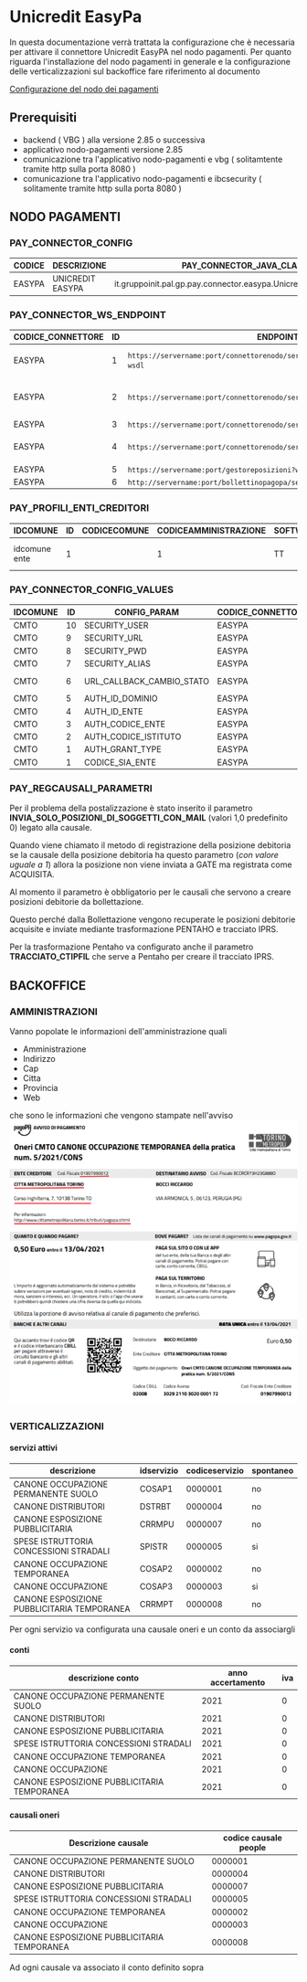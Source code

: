 # Unicredit EasyPa

In questa documentazione verrà trattata la configurazione che è necessaria per attivare il connettore Unicredit EasyPA nel nodo pagamenti.
Per quanto riguarda l'installazione del nodo pagamenti in generale e la configurazione delle verticalizzazioni sul backoffice fare riferimento al documento 

[Configurazione del nodo dei pagamenti](./configurazione-nodo-pagamenti.md)

## Prerequisiti

- backend ( VBG ) alla versione 2.85 o successiva
- applicativo nodo-pagamenti versione 2.85
- comunicazione tra l'applicativo nodo-pagamenti e vbg ( solitamtente tramite http sulla porta 8080 )
- comunicazione tra l'applicativo nodo-pagamenti e ibcsecurity ( solitamente tramite http sulla porta 8080 )

## NODO PAGAMENTI

### PAY_CONNECTOR_CONFIG

CODICE|DESCRIZIONE|PAY_CONNECTOR_JAVA_CLASS|WS_URL|WS_USR|WS_PWD|WS_TIMEOUT|URL_PORTALE_PAGAMENTI|PWD_PORTALE_PAGAMENTI|IN_WS_TIMEOUT|IN_WS_PWD|IN_WS_USR|FK_WS_CARICAMENTO|FK_WS_ANNULLAMENTO|FK_WS_VERIFICA|FK_WS_ATTIVA_SESSIONE|FK_WS_AVVISO|FK_WS_NOTIFICA|FK_WS_SECURITY|APPLICATION_CODE|FK_WS_FATTURA|FK_WS_RICEVUTA|FK_WS_IUV
---|---|---|---|---|---|---|---|---|---|---|---|---|---|---|---|---|---|---|---|---|---|---
EASYPA|UNICREDIT EASYPA|it.gruppoinit.pal.gp.pay.connector.easypa.UnicreditEasyPAConnector||||||||||5||2|1|6|4|3||||

### PAY_CONNECTOR_WS_ENDPOINT

CODICE_CONNETTORE|ID|ENDPOINT_URL|UTENTE|PASSWORD|TIMEOUT|DESCRIZIONE|QUARTZ_SCHEDULE|FLAG_SOLO_SCHEDULATO|MAX_CHIAMATE|FLAG_SPEGNI_SCHEDULER
---|---|---|---|---|---|---|---|---|---|---
EASYPA|1| `https://servername:port/connettorenodo/services/soap/paInviaCarrelloPosizioni?wsdl`|username|password|150000|attiva sessione pagamento||0||0
EASYPA|2|`https://servername:port/connettorenodo/services/rest/inc/dettaglio`|username|password||Verifica dello stato delle posizioni debitorie||0||0
EASYPA|3|`https://servername:port/connettorenodo/services/oauth/token`|username|password||||0||0
EASYPA|4|`https://servername:port/connettorenodo/services/rest/rt/iuv/download`||||Endpoint per ricevuta telematica||0||0
EASYPA|5|`https://servername:port/gestoreposizioni?wsdl`|username|password_cifrata||||0||0
EASYPA|6|`http://servername:port/bollettinopagopa/services/utilititypagopa?wsdl`||||||0||

### PAY_PROFILI_ENTI_CREDITORI

IDCOMUNE|ID|CODICECOMUNE|CODICEAMMINISTRAZIONE|SOFTWARE|CBILL|CC_POSTALE|CF_CODICE_PROFILO|CODICE_CONNETTORE|FK_CUSALE_REG_DEFAULT|ID_APP_PSP|CF_CODICE_PROFILO_PSP|URL_ESITO_PAGAMENTO|URL_ANNULLAMENTO_PAGAMENTO|CODICE_SEGREGAZIONE|APPLICATION_CODE|CF_ENTE_QRCODE_PAGOPA
---|---|---|---|---|---|---|---|---|---|---|---|---|---|---|---|---
idcomune ente|1||1|TT|02008||EASYPA_CMTO|EASYPA|1|APP_PSP|cf_ente (es 01907990012)|`http://servername/nodo-pagamenti/esitoSessionePagamento/easypa_cmto?esito=1`||||cf_ente (es 01907990012)

### PAY_CONNECTOR_CONFIG_VALUES

IDCOMUNE|ID|CONFIG_PARAM|CODICE_CONNETTORE|VALORE
---|---|---|---|---
CMTO|10|SECURITY_USER|EASYPA|username su security
CMTO|9 |SECURITY_URL|EASYPA|`http://servername:8080/ibcsecurity/services/sigeproSecurity.wsdl`
CMTO|8 |SECURITY_PWD|EASYPA|password su security
CMTO|7 |SECURITY_ALIAS|EASYPA|alias dell'ente
CMTO|6 |URL_CALLBACK_CAMBIO_STATO|EASYPA|`http://servername:8080/api-backend/services/rest-auth-token/nodo-pagamenti/posizione-debitoria/aggiorna-stato`
CMTO|5 |AUTH_ID_DOMINIO|EASYPA|preso da parametri produzione
CMTO|4 |AUTH_ID_ENTE|EASYPA|preso da parametri produzione
CMTO|3 |AUTH_CODICE_ENTE|EASYPA|preso da parametri produzione
CMTO|2 |AUTH_CODICE_ISTITUTO|EASYPA|preso da parametri produzione
CMTO|1 |AUTH_GRANT_TYPE|EASYPA|preso da parametri produzione
CMTO|1 |CODICE_SIA_ENTE|EASYPA|J7608

### PAY_REGCAUSALI_PARAMETRI

Per il problema della postalizzazione è stato inserito il parametro **INVIA_SOLO_POSIZIONI_DI_SOGGETTI_CON_MAIL** (valori 1,0 predefinito 0) legato alla causale.

Quando viene chiamato il metodo di registrazione della posizione debitoria se la causale della posizione debitoria ha questo parametro (*con valore uguale a 1*) allora la posizione non viene inviata a GATE ma registrata come ACQUISITA.

Al momento il parametro è obbligatorio per le causali che servono a creare posizioni debitorie da bollettazione.

Questo perché dalla Bollettazione vengono recuperate le posizioni debitorie acquisite e inviate mediante trasformazione PENTAHO e tracciato IPRS.

Per la trasformazione Pentaho va configurato anche il parametro **TRACCIATO_CTIPFIL** che serve a Pentaho per creare il tracciato IPRS.

## BACKOFFICE

### AMMINISTRAZIONI

Vanno popolate le informazioni dell'amministrazione
quali

- Amministrazione
- Indirizzo
- Cap
- Citta
- Provincia
- Web

che sono le informazioni che vengono stampate nell'avviso
![Informazioni su avviso pagamento](./immagini/unicredit/avviso-pagamento.png )

### VERTICALIZZAZIONI

#### servizi attivi

descrizione | idservizio | codiceservizio|spontaneo
---|---|---|---
CANONE OCCUPAZIONE PERMANENTE SUOLO|COSAP1|0000001|no
CANONE DISTRIBUTORI|DSTRBT|0000004|no
CANONE ESPOSIZIONE PUBBLICITARIA  |CRRMPU|0000007|no
SPESE ISTRUTTORIA CONCESSIONI STRADALI|SPISTR|0000005|si
CANONE OCCUPAZIONE TEMPORANEA|COSAP2|0000002|no
CANONE OCCUPAZIONE|COSAP3|0000003|si
CANONE ESPOSIZIONE PUBBLICITARIA TEMPORANEA|CRRMPT|0000008|no

Per ogni servizio va configurata una causale oneri e un conto da associargli

#### conti

descrizione conto|anno accertamento| iva
---|---|---
CANONE OCCUPAZIONE PERMANENTE SUOLO|2021|0
CANONE DISTRIBUTORI|2021|0
CANONE ESPOSIZIONE PUBBLICITARIA  |2021|0
SPESE ISTRUTTORIA CONCESSIONI STRADALI|2021|0
CANONE OCCUPAZIONE TEMPORANEA|2021|0
CANONE OCCUPAZIONE|2021|0
CANONE ESPOSIZIONE PUBBLICITARIA TEMPORANEA|2021|0

#### causali oneri

Descrizione causale | codice causale people 
--|--
CANONE OCCUPAZIONE PERMANENTE SUOLO|0000001
CANONE DISTRIBUTORI|0000004
CANONE ESPOSIZIONE PUBBLICITARIA |0000007
SPESE ISTRUTTORIA CONCESSIONI STRADALI|0000005
CANONE OCCUPAZIONE TEMPORANEA|0000002
CANONE OCCUPAZIONE|0000003
CANONE ESPOSIZIONE PUBBLICITARIA TEMPORANEA|0000008

Ad ogni causale va associato il conto definito sopra
